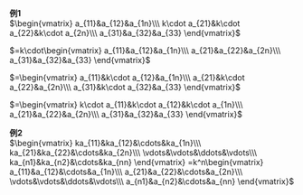 **例1**  
 $\begin{vmatrix}  
a_{11}&a_{12}&a_{1n}\\\  
k\cdot a_{21}&k\cdot a_{22}&k\cdot a_{2n}\\\  
a_{31}&a_{32}&a_{33}  
\end{vmatrix}$  
  
 $=k\cdot\begin{vmatrix}  
a_{11}&a_{12}&a_{1n}\\\  
a_{21}&a_{22}&a_{2n}\\\  
a_{31}&a_{32}&a_{33}  
\end{vmatrix}$  
  
 $=\begin{vmatrix}  
a_{11}&k\cdot a_{12}&a_{1n}\\\  
a_{21}&k\cdot a_{22}&a_{2n}\\\  
a_{31}&k\cdot a_{32}&a_{33}  
\end{vmatrix}$  
  
 $=\begin{vmatrix}  
k\cdot a_{11}&k\cdot a_{12}&k\cdot a_{1n}\\\  
a_{21}&a_{22}&a_{2n}\\\  
a_{31}&a_{32}&a_{33}  
\end{vmatrix}$  
  
**例2**  
 $\begin{vmatrix}  
ka_{11}&ka_{12}&\cdots&ka_{1n}\\\  
ka_{21}&ka_{22}&\cdots&ka_{2n}\\\  
\vdots&\vdots&\ddots&\vdots\\\  
ka_{n1}&ka_{n2}&\cdots&ka_{nn}  
\end{vmatrix}  
=k^n\begin{vmatrix}  
a_{11}&a_{12}&\cdots&a_{1n}\\\  
a_{21}&a_{22}&\cdots&a_{2n}\\\  
\vdots&\vdots&\ddots&\vdots\\\  
a_{n1}&a_{n2}&\cdots&a_{nn}  
\end{vmatrix}$  
  

